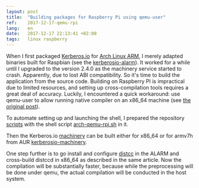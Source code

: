 ```yaml
---
layout: post
title:  "Building packages for Raspberry Pi using qemu-user"
ref:    2017-12-17-qemu-rpi
lang:   en
date:   2017-12-17 22:13:41 +02:00
tags:   linux raspberry
---
```


When I first packaged [Kerberos.io](https://kerberos.io/) for [Arch Linux
ARM](https://archlinuxarm.org/), I merely adapted binaries built for Raspbian
(see the [kerberosio-alarm](https://github.com/sakhnik/kerberosio-alarm)). It
worked for a while until I upgraded to the version 2.4.0 as the machinery
service started to crash. Apparently, due to lost ABI compatibility. So it's
time to build the application from the source code. Building on Raspberry PI is
impractical due to limited resources, and setting up cross-compilation tools
requires a great deal of accuracy. Luckily, I encountered a quick workaround:
use qemu-user to allow running native compiler on an x86_64 machine (see [the
original post](http://kbeckmann.github.io/2017/05/26/QEMU-instead-of-cross-compiling/)).

To automate setting up and launching the shell, I prepared the repository
[scripts](https://github.com/sakhnik/scripts) with the shell script
[arch-qemu-rpi.sh](https://github.com/sakhnik/scripts/blob/742f597a9839956b91f1cc601aea18ded65eef25/arch-qemu-rpi.sh)
in it.

Then the Kerberos.io [machinery](https://github.com/kerberos-io/machinery) can
be built either for x86_64 or for armv7h from AUR
[kerberosio-machinery](https://aur.archlinux.org/packages/kerberosio-machinery/).

One step further is to go install and configure
[distcc](https://wiki.archlinux.org/index.php/Distcc) in the ALARM and
cross-build distccd in x86_64 as described in the same article. Now the
compilation will be substantially faster, because while the preprocessing will
be done under qemu, the actual compilation will be conducted in the host system.
